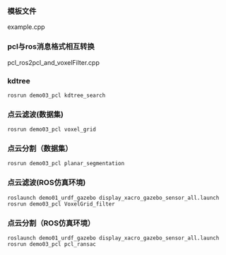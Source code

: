 ### 模板文件
example.cpp



### pcl与ros消息格式相互转换
pcl_ros2pcl_and_voxelFilter.cpp


### kdtree
`rosrun demo03_pcl kdtree_search`


### 点云滤波(数据集)
`rosrun demo03_pcl voxel_grid`


### 点云分割（数据集）
`rosrun demo03_pcl planar_segmentation`


### 点云滤波(ROS仿真环境)
```
roslaunch demo01_urdf_gazebo display_xacro_gazebo_sensor_all.launch
rosrun demo03_pcl VoxelGrid_filter
```



### 点云分割（ROS仿真环境）
```
roslaunch demo01_urdf_gazebo display_xacro_gazebo_sensor_all.launch
rosrun demo03_pcl pcl_ransac
```
